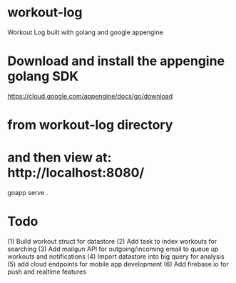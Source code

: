 # workout-log
Workout Log built with golang and google appengine

# Download and install the appengine golang SDK
https://cloud.google.com/appengine/docs/go/download

# from workout-log directory
# and then view at: http://localhost:8080/
goapp serve .

# Todo
(1) Build workout struct for datastore
(2) Add task to index workouts for searching
(3) Add mailgun API for outgoing/incoming email to queue up workouts and notifications
(4) Import datastore into big query for analysis
(5) add cloud endpoints for mobile app development
(6) Add firebase.io for push and realtime features